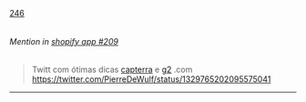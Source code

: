 [246](https://github.com/guilhermeprokisch/guilherme/issues/246) 
###### 




 ######  Mention in [shopify app #209](shopify-app-#209)  
 > Twitt com ótimas dicas [capterra](capterra.md) e [g2](g2.md) .com https://twitter.com/PierreDeWulf/status/1329765202095575041

-------------------------------------------------------------------------------

